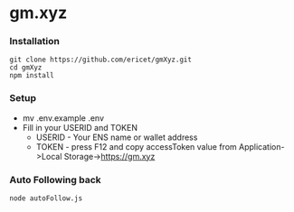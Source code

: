 # gm.xyz
### Installation
~~~
git clone https://github.com/ericet/gmXyz.git
cd gmXyz
npm install
~~~

### Setup
* mv .env.example .env
* Fill in your USERID and TOKEN 
  * USERID - Your ENS name or wallet address
  * TOKEN - press F12 and copy accessToken value from Application->Local Storage->https://gm.xyz


### Auto Following back
~~~
node autoFollow.js
~~~
